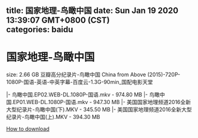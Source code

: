 
title: 国家地理-鸟瞰中国
date: Sun Jan 19 2020 13:39:07 GMT+0800 (CST)    
categories: baidu
---

# 国家地理-鸟瞰中国
size: 2.66 GB
 豆瓣高分纪录片-鸟瞰中国 China from Above (2015)-720P-1080P-国语-英语-中英字幕-百度云-1.3G-90min_国配电影天堂
 
|- 鸟瞰中国.EP02.WEB-DL.1080P-国语.mkv - 974.80 MB
|- 鸟瞰中国.EP01.WEB-DL.1080P-国语.mkv - 947.30 MB
|- 美国国家地理频道2016全新大型纪录片-鸟瞰中国(下).MKV - 345.50 MB
|- 美国国家地理频道2016全新大型纪录片-鸟瞰中国(上).MKV - 394.30 MB

[How to download](https://bpcam.bemobtrk.com/go/2ceec3aa-1ca2-46d6-b9ff-aaa5c184517c?jno=1710)